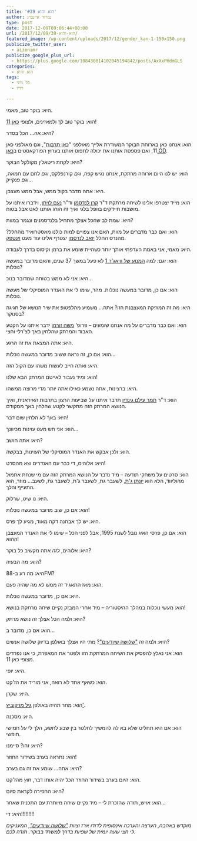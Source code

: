 ```yaml
---
title: 'הוא והיא #39'
author: נמרוד איזנברג
type: post
date: 2017-12-09T09:06:44+00:00
url: /2017/12/09/הוא-והיא-39/
featured_image: /wp-content/uploads/2017/12/gender_kan-1-150x150.png
publicize_twitter_user:
  - aizenimr
publicize_google_plus_url:
  - https://plus.google.com/108430814102045194842/posts/AxXxPHdmGLS
categories:
  - הוא והיא
tags:
  - כל מיני
  - רדיו

---
```

היא: בוקר טוב, מאמי.

הוא: בוקר טוב לך ולמאזינים, ולצופי [כאן 11][1]!

היא: אה&#8230; הכל בסדר?

הוא: אנחנו כאן בארוחת הבוקר המשודרת אלייך מאולפני "[כאן תרבות][2]", וגם מאולפני כאן 11, ואם פספסת אותנו את יכולה לתפוס אותנו בערוץ הפודקאסטים ב[כאן OD][3].

היא: לקחת ריטאלין מקולקל הבוקר?

הוא: יש לנו היום ארוחה מרתקת, אנחנו נגיש קפה, _וגם_ קורנפלקס, _וגם_ לחם עם חמאה, _וגם_ פנקייק&#8230;

היא: אתה מדבר בקול ממש, אבל ממש מעצבן.

הוא: מייד יצטרפו אלינו לשיחה מרתקת ד"ר [קרן לנדסמן][4] וד"ר [נעם לויתן][5], וידברו איתנו על מושבות חיידקים בוופל בלגי ואיך זה הורג אותנו לאט אבל בטוח.

היא: שמת לב שהכל אצלך מתחיל בלנדסמנים ונגמר במוות?

הוא: ואם כבר מדברים על מוות, האם אנו צפויים למות כולנו מאסטרואיד מהחלל? מהנדס החלל [יואב לנדסמן][6] יצטרף אלינו עוד מעט [וינטפק][7].

היא: מאמי, אני באמת העדפתי אותך יותר כשהיית שומע את ברמן וקיסוס בדרך לעבודה.

הוא: _וגם:_ למה [המנוע של וויאג'ר 1][8] לא פעל במשך 37 שנים, והאם מדובר במעשה נוכלות?

היא: אני לא ממש בטוחה שמדובר בנוכ&#8230;

הוא: אם כן, מדובר במעשה נוכלות. מהר, שימו לי את האנדר המוסיקלי של מעשה נוכלות.

היא: מה זה המוזיקה המעצבנת הזו? אתה&#8230; משמיע מהלפטופ את שיר הנושא של חגיגה בסנוקר?

הוא: ואם כבר מדברים על מה אנחנו שומעים &#8211; פרופ' [משה זורמן][9] ידבר איתנו על הקטע האבוד והמרתק שהלחין באך לצ'רלי וחצי.

היא: אתה המצאת את זה הרגע.

הוא: אם כן, זה נראה ששוב מדובר במעשה נוכלות&#8230;

היא: ואתה חייב לעשות משהו עם הקול הזה.

הוא: ומיד נעבור לאייטם המרתק הבא שלנו!

היא: ברצינות, אתה נשמע כאילו אתה יותר מדי מרוצה ממשהו.

הוא: ד"ר [תמר עילם גינדין][10] תדבר איתנו על שביעות הרצון בתרבות האיראנית, ואיך הנושא המרתק הזה מתקשר לקטע שהלחין באך ממקודם.

היא: באך לא הלחין שום דבר!

הוא: אני חש מעט עוינות מכיוונך&#8230;

היא: אתה חושב?

הוא: ולכן אבקש את האנדר המוסיקלי של העוינות, בבקשה.

היא: אלוהים, די כבר עם האנדרים וצא מהסרט!

הוא: סרטים על משחקי תודעה &#8211; מיד נדבר על הנושא המרתק הזה עם מי שנחת אתמול מהוליווד, הלא הוא [יונתן ג'ת][11], לשעבר גת, לשעבר ג'ת, לשעבר גת, לשעב&#8230; מוזר, הוא התעייף והלך.

היא: נו שיט, שרלוק.

הוא: אם כן, שוב מדובר במעשה נוכלות!

היא: יש לך אבחנה דקה מאוד, מגיע לך פרס.

הוא: אם כן, פרסי האיג נובל לשנת 1995, אבל לפני הכל &#8211; שימו לי את האנדר המעצבן ההוא!

היא: אלוהים, _לזה_ אתה מקשיב כל בוקר?

הוא: מה הבעיה?

היא: מה רע ב-88FM?

הוא: מאז התאגיד זה ממש לא מה שהיה פעם.

היא: אם כן, מדובר במעשה נוכלות.

הוא: מעשי נוכלות במהלך ההיסטוריה &#8211; מיד אחרי המבזק נקיים שיחה מרתקת בנושא!

היא: ולמה הכל אצלך זה נושא מרתק?

הוא: אם כן, מדובר ב&#8230;

היא: ולמה זה ["שלושה שיודעים"][12]? מתי היו אצלך באולפן בדיוק שלושה אנשים?

הוא: אני נאלץ להפסיק את השיחה המרתקת הזו ולפטר את המאפרת, כי אנו נפרדים מצופי כאן 11.

היא: יופי.

הוא: כשאף אחד לא רואה, אני מוריד את הז'קט.

היא: שקרן.

הוא: מחר תהיה באולפן [גיל מרקוביץ'][13].

היא: מסכנה.

הוא: אם היא תחליט שלא בא לה להמשיך לחלטר בין שבע לתשע, הלך לי על חמישי חופשי.

היא: זהו? סיימנו?

הוא: נתראה בערב בשידור החוזר!

היא: אתה&#8230; שומע את זה גם בערב?

הוא: היום בערב בשידור החוזר הכל יהיה אותו דבר, חוץ מהז'קט.

היא: החפירה לקראת סיום?

הוא: אויש, תודה שהזכרת לי &#8211; מיד נקיים שיחה מיותרת עם התכנית שאחר&#8230;

היא: די!!!!!!!!!

_מוקדש באהבה, הערצה והערכה אינסופית לדודו ארז וצוות ["שלושה שיודעים"][12], המעניקים לי חצי שעה יומית של שפיות בדרך למשרד בבוקר. תודה לכם._

 [1]: http://www.kan.org.il/live/tv.aspx?stationId=2
 [2]: http://www.kan.org.il/live/radio.aspx?stationId=5
 [3]: http://www.kan.org.il/Podcast/
 [4]: http://www.realitybugs.me/
 [5]: https://noamsark.org/
 [6]: http://nicecriticalmass.blogspot.com
 [7]: /2016/11/05/%d7%94%d7%95%d7%90-%d7%95%d7%94%d7%99%d7%90-23/
 [8]: https://www.hayadan.org.il/voyager-1-reactivated-maneuvering-thrusters-after-37-years-of-inactivity-02121703
 [9]: https://www.musiccathedra.com/moshe-zorman
 [10]: https://www.thmrsite.com/
 [11]: http://www.kan.org.il/Podcast/program.aspx/?progId=2037
 [12]: http://www.kan.org.il/Podcast/program.aspx/?progId=2029
 [13]: http://www.kan.org.il/Radio/program.aspx/?progId=1110